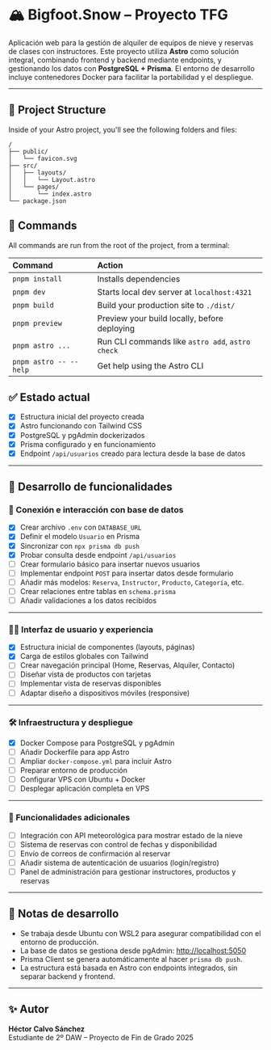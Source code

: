 
# 🏔️ Bigfoot.Snow – Proyecto TFG

Aplicación web para la gestión de alquiler de equipos de nieve y reservas de clases con instructores. Este proyecto utiliza **Astro** como solución integral, combinando frontend y backend mediante endpoints, y gestionando los datos con **PostgreSQL + Prisma**. El entorno de desarrollo incluye contenedores Docker para facilitar la portabilidad y el despliegue.

---

## 🚀 Project Structure

Inside of your Astro project, you'll see the following folders and files:

```text
/
├── public/
│   └── favicon.svg
├── src/
│   ├── layouts/
│   │   └── Layout.astro
│   └── pages/
│       └── index.astro
└── package.json
```

## 🧞 Commands

All commands are run from the root of the project, from a terminal:

| Command                   | Action                                           |
| :------------------------ | :----------------------------------------------- |
| `pnpm install`             | Installs dependencies                            |
| `pnpm dev`             | Starts local dev server at `localhost:4321`      |
| `pnpm build`           | Build your production site to `./dist/`          |
| `pnpm preview`         | Preview your build locally, before deploying     |
| `pnpm astro ...`       | Run CLI commands like `astro add`, `astro check` |
| `pnpm astro -- --help` | Get help using the Astro CLI                     |

## ✅ Estado actual

- [x] Estructura inicial del proyecto creada
- [x] Astro funcionando con Tailwind CSS
- [x] PostgreSQL y pgAdmin dockerizados
- [x] Prisma configurado y en funcionamiento
- [x] Endpoint `/api/usuarios` creado para lectura desde la base de datos

---

## 🧩 Desarrollo de funcionalidades

### 🔁 Conexión e interacción con base de datos

- [x] Crear archivo `.env` con `DATABASE_URL`
- [x] Definir el modelo `Usuario` en Prisma
- [x] Sincronizar con `npx prisma db push`
- [x] Probar consulta desde endpoint `/api/usuarios`
- [ ] Crear formulario básico para insertar nuevos usuarios
- [ ] Implementar endpoint `POST` para insertar datos desde formulario
- [ ] Añadir más modelos: `Reserva`, `Instructor`, `Producto`, `Categoría`, etc.
- [ ] Crear relaciones entre tablas en `schema.prisma`
- [ ] Añadir validaciones a los datos recibidos

---

### 🧑‍💻 Interfaz de usuario y experiencia

- [x] Estructura inicial de componentes (layouts, páginas)
- [x] Carga de estilos globales con Tailwind
- [ ] Crear navegación principal (Home, Reservas, Alquiler, Contacto)
- [ ] Diseñar vista de productos con tarjetas
- [ ] Implementar vista de reservas disponibles
- [ ] Adaptar diseño a dispositivos móviles (responsive)

---

### 🛠️ Infraestructura y despliegue

- [x] Docker Compose para PostgreSQL y pgAdmin
- [ ] Añadir Dockerfile para app Astro
- [ ] Ampliar `docker-compose.yml` para incluir Astro
- [ ] Preparar entorno de producción
- [ ] Configurar VPS con Ubuntu + Docker
- [ ] Desplegar aplicación completa en VPS

---

### 🔌 Funcionalidades adicionales

- [ ] Integración con API meteorológica para mostrar estado de la nieve
- [ ] Sistema de reservas con control de fechas y disponibilidad
- [ ] Envío de correos de confirmación al reservar
- [ ] Añadir sistema de autenticación de usuarios (login/registro)
- [ ] Panel de administración para gestionar instructores, productos y reservas

---

## 🧠 Notas de desarrollo

- Se trabaja desde Ubuntu con WSL2 para asegurar compatibilidad con el entorno de producción.
- La base de datos se gestiona desde pgAdmin: [http://localhost:5050](http://localhost:5050)
- Prisma Client se genera automáticamente al hacer `prisma db push`.
- La estructura está basada en Astro con endpoints integrados, sin separar backend y frontend.

---

## ✨ Autor

**Héctor Calvo Sánchez**  
Estudiante de 2º DAW – Proyecto de Fin de Grado 2025  

